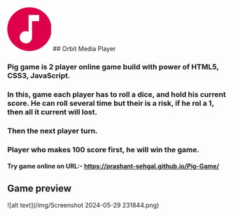 <img src="/img/icon.png" alt="alt text" width="100" height="100">
## Orbit Media Player

### Pig game is 2 player online game build with power of HTML5, CSS3, JavaScript.

### In this, game each player has to roll a dice, and hold his current score. He can roll several time but their is a risk, if he rol a 1, then all it current will lost.

### Then the next player turn.

### Player who makes 100 score first, he will win the game.

#### Try game online on URL:- https://prashant-sehgal.github.io/Pig-Game/

## Game preview

![alt text](/img/Screenshot 2024-05-29 231844.png)
